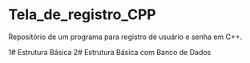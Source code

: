 # Tela_de_registro_CPP

Repositório de um programa para registro de usuário e senha em C++.

1# Estrutura Básica
2# Estrutura Básica com Banco de Dados
